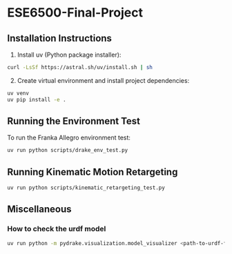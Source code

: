 # ESE6500-Final-Project

## Installation Instructions

1. Install uv (Python package installer):
```bash
curl -LsSf https://astral.sh/uv/install.sh | sh
```

2. Create virtual environment and install project dependencies:
```bash
uv venv
uv pip install -e .
```

## Running the Environment Test

To run the Franka Allegro environment test:
```bash
uv run python scripts/drake_env_test.py
```

## Running Kinematic Motion Retargeting

```bash
uv run python scripts/kinematic_retargeting_test.py
```

## Miscellaneous

### How to check the urdf model

```bash
uv run python -m pydrake.visualization.model_visualizer <path-to-urdf-file>
```